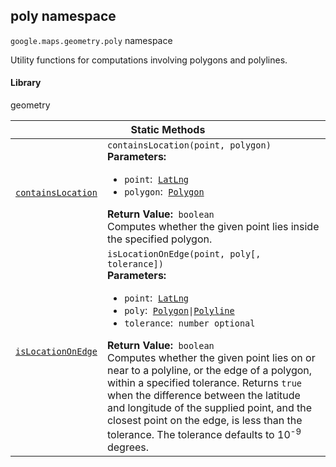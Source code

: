 
<devsite-heading text=" poly namespace" for="poly" level="h2" link="" toc="" back-to-top=""><h2 id="poly" is-upgraded="">poly namespace</h2></devsite-heading>
<p>
<code translate="no" dir="ltr"><span itemprop="path">google.maps.geometry</span>.<span itemprop="name">poly</span></code>
namespace
</p>
<p>Utility functions for computations involving polygons and polylines.</p>
<devsite-heading text="Library" for="library_2" level="h4" link=""><h4 is-upgraded="" id="library_2">Library</h4></devsite-heading>
<p>geometry</p>
<div class="devsite-table-wrapper"><table class="methods responsive" summary="namespace poly - Static Methods">
<thead>
<tr><th colspan="2">Static Methods</th>
</tr></thead>
<tbody>
<tr id="poly.containsLocation">
<td itemprop="property"><code translate="no" dir="ltr"><a class="secret-link" href="#poly.containsLocation"><span>containsLocation</span></a></code></td>
<td><div><code translate="no" dir="ltr">containsLocation(point, polygon)</code></div>
<div class="desc"><strong>Parameters:</strong>&nbsp; <ul>
<li><code translate="no" dir="ltr">point</code>:&nbsp; <code translate="no" dir="ltr"><a href="LatLng.md">LatLng</a></code></li>
<li><code translate="no" dir="ltr">polygon</code>:&nbsp; <code translate="no" dir="ltr"><a href="Polygon.md">Polygon</a></code></li>
</ul></div>
<div class="desc"><strong>Return Value:</strong>&nbsp; <code translate="no" dir="ltr">boolean</code></div>
<div class="desc">Computes whether the given point lies inside the specified polygon.</div></td>
</tr>
<tr id="poly.isLocationOnEdge">
<td itemprop="property"><code translate="no" dir="ltr"><a class="secret-link" href="#poly.isLocationOnEdge"><span>isLocationOnEdge</span></a></code></td>
<td><div><code translate="no" dir="ltr">isLocationOnEdge(point, poly[, tolerance])</code></div>
<div class="desc"><strong>Parameters:</strong>&nbsp; <ul>
<li><code translate="no" dir="ltr">point</code>:&nbsp; <code translate="no" dir="ltr"><a href="LatLng.md">LatLng</a></code></li>
<li><code translate="no" dir="ltr">poly</code>:&nbsp; <code translate="no" dir="ltr"><a href="Polygon.md">Polygon</a>|<a href="Polyline.md">Polyline</a></code></li>
<li><code translate="no" dir="ltr">tolerance</code>:&nbsp; <code translate="no" dir="ltr">number <span class="optional-type-annotation">optional</span></code></li>
</ul></div>
<div class="desc"><strong>Return Value:</strong>&nbsp; <code translate="no" dir="ltr">boolean</code></div>
<div class="desc">Computes whether the given point lies on or near to a polyline, or the edge of a polygon, within a specified tolerance. Returns <code translate="no" dir="ltr">true</code> when the difference between the latitude and longitude of the supplied point, and the closest point on the edge, is less than the tolerance. The tolerance defaults to 10<sup>-9</sup> degrees.</div></td>
</tr>
</tbody>
</table></div>
<script src="replace_links.js"></script>
